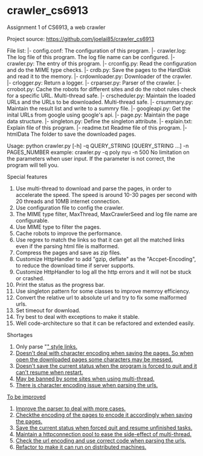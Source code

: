 crawler_cs6913
==============

Assignment 1 of CS6913, a web crawler

Project source: 
https://github.com/joelai85/crawler_cs6913

File list:
|- config.conf: The configuration of this program.
|- crawler.log: The log file of this program. The log file name can be configured.
|- crawler.py: The entry of this program.
|- crconfig.py: Read the configuration and do the MIME type checks.
|- crdb.py: Save the pages to the HardDisk and read it to the memory.
|- crdownloader.py: Downloader of the crawler.
|- crlogger.py: Return a logger.
|- crparser.py: Parser of the crawler.
|- crrobot.py: Cache the robots for different sites and do the robot rules check for a specific URL. Multi-thread safe.
|- crscheduler.py: Maintain the loaded URLs and the URLs to be downloaded. Multi-thread safe.
|- crsummary.py: Maintain the result list and write to a summry file.
|- googleapi.py: Get the inital URLs from google using google's api.
|- page.py: Maintain the page data structure.
|- singleton.py: Define the singleton attribute.
|- explain.txt: Explain file of this program.
|- readme.txt Readme file of this program.
|- htmlData The folder to save the downloaded pages.

Usage:
python crawler.py [-h] -q QUERY_STRING [QUERY_STRING ...] -n PAGES_NUMBER
example: crawler.py -q poly nyu -n 500
No limitation on the parameters when user input. If the parameter is not correct, the program will tell you.

Special features
1. Use multi-thread to download and parse the pages, in order to accelerate the speed. The speed is around 10-30 pages per second with 20 threads and 10MB internet connection.
2. Use configuration file to config the crawler. 
3. The MIME type filter, MaxThread, MaxCrawlerSeed and log file name are configurable.
4. Use MIME type to filter the pages.
5. Cache robots to improve the performance.
6. Use regrex to match the links so that it can get all the matched links even if the parsing html file is malformed.
7. Compress the pages and save as zip files.
8. Customize HttpHandler to add "gzip, deflate" as the "Accpet-Encoding", to reduce the download time if server supports.
9. Customize HttpHandler to log all the http errors and it will not be stuck or crashed.
10. Print the status as the progress bar.
11. Use singleton pattern for some classes to improve memroy efficiency.
12. Convert the relative url to absolute url and try to fix some malformed urls.
13. Set timeout for download.
14. Try best to deal with exceptions to make it stable.
15. Well code-architecture so that it can be refactored and extended easily.

Shortages
1. Only parse "<a href>" style links.
2. Doesn't deal with character encoding when saving the pages. So when open the downloaded pages some characters may be messed.
3. Doesn't save the current status when the program is forced to quit and it can't resume when restart.
4. May be banned by some sites when using multi-thread.
5. There is character encoding issue when parsing the urls.


To be improved
1. Improve the parser to deal with more cases.
2. Checkthe encoding of the pages to encode it accordingly when saving the pages.
3. Save the current status when forced quit and resume unfinished tasks.
4. Maintain a httpconnection pool to ease the side-effect of multi-thread.
5. Check the url encoding and use correct code when parsing the urls.
6. Refactor to make it can run on distributed machines.